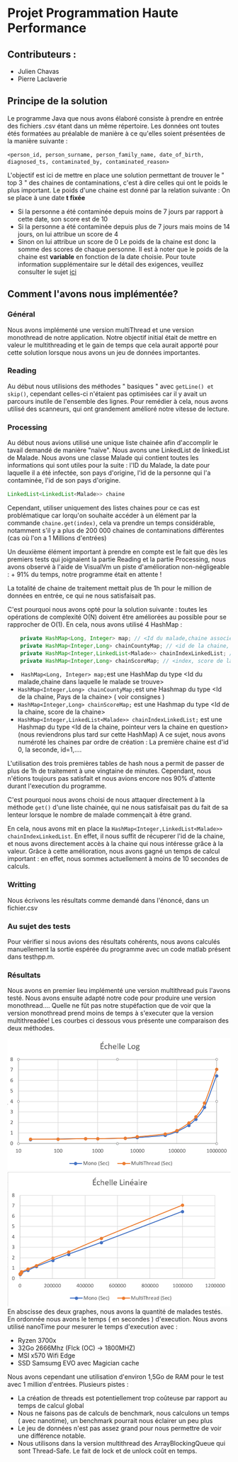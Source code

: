 # Projet Programmation Haute Performance
## Contributeurs :
- Julien Chavas
- Pierre Laclaverie

## Principe de la solution
Le programme Java que nous avons élaboré consiste à prendre en entrée des fichiers .csv étant dans un  même répertoire.
Les données ont toutes étés formatées au préalable de manière à ce qu'elles soient présentées de la manière suivante :
```
<person_id, person_surname, person_family_name, date_of_birth, diagnosed_ts, contaminated_by, contaminated_reason>
```
L'objectif est ici de mettre en place une solution permettant de trouver le " top 3 " des chaines de contaminations, c'est à dire celles qui ont le poids le plus important.
Le poids d'une chaine est donné par la relation suivante :
On se place à une date <strong>t fixée</strong>
- Si la personne a été contaminée depuis moins de 7 jours par rapport à cette date, son score est de 10
- Si la personne a été contaminée depuis plus de 7 jours mais moins de 14 jours, on lui attribue un score de 4
- Sinon on lui attribue un score de 0
Le poids de la chaine est donc la somme des scores de chaque personne.
Il est à noter que le poids de la chaine est <strong>variable</strong> en fonction de la date choisie.
Pour toute information supplémentaire sur le détail des exigences, veuillez consulter le sujet [ici](https://github.com/telecom-se/hpp/tree/2020-2021/project)

## Comment l'avons nous implémentée?
### Général
Nous avons implémenté une version multiThread et une version monothread de notre application. Notre objectif initial était de mettre en valeur le multithreading et le gain de temps que cela aurait apporté pour cette solution lorsque nous avons un jeu de données importantes.
### Reading

Au début nous utilisions des méthodes " basiques " avec ```getLine() et skip()```, cependant celles-ci n'étaient pas optimisées car il y avait un parcours inutile de l'ensemble des lignes. Pour remédier à cela, nous avons utilisé des scanneurs, qui ont grandement amélioré notre vitesse de lecture.
### Processing
Au début nous avions utilisé une unique liste chainée afin d'accomplir le tavail demandé de manière "naïve". Nous avons une LinkedList de linkedList de Malade. Nous avons une classe Malade qui contient toutes les informations qui sont utiles pour la suite : l'ID du Malade, la date pour laquelle il a été infectée, son pays d'origine, l'id de la personne qui l'a contaminée, l'id de son pays d'origine.
```java
LinkedList<LinkedList<Malade>> chaine
```
Cependant, utiliser uniquement des listes chaines pour ce cas est problématique car lorqu'on souhaite accéder à un élément par la commande ```chaine.get(index)```, cela va prendre un temps considérable, notamment s'il y a plus de 200 000 chaines de contaminations différentes (cas où l'on a 1 Millions d'entrées)

Un deuxième élément important à prendre en compte est le fait que dès les premiers tests qui joignaient la partie Reading et la partie Processing, nous avons observé à l'aide de VisualVm un piste d'amélioration non-négligeable : + 91% du temps, notre programme était en attente !

La totalité de chaine de traitement mettait plus de 1h pour le million de données en entrée, ce qui ne nous satisfaisait pas.

C'est pourquoi nous avons opté pour la solution suivante : toutes les opérations de complexité O(N) doivent être améliorées au possible pour se rapprocher de O(1). 
En cela, nous avons utilisé 4 HashMap :
```java
	private HashMap<Long, Integer> map; // <Id du malade,chaine associée>
	private HashMap<Integer,Long> chainCountyMap; // <id de la chaine, id du pays>
	private HashMap<Integer,LinkedList<Malade>> chainIndexLinkedList; // <index, chaine de numéro index>
	private HashMap<Integer,Long> chainScoreMap; // <index, score de la chaine de numéro index>
```
 - ``` HashMap<Long, Integer> map;```est une HashMap du type <Id du malade,chaine dans laquelle le malade se trouve>
 - ```HashMap<Integer,Long> chainCountyMap;```est une Hashmap du type <Id de la chaine, Pays de la chaine> ( voir consignes )
 - ```HashMap<Integer,Long> chainScoreMap;``` est une Hashmap du type <Id de la chaine, score de la chaine>
 - ```HashMap<Integer,LinkedList<Malade>> chainIndexLinkedList;``` est une Hashmap du type <Id de la chaine, pointeur vers la chaine en question> (nous reviendrons plus tard sur cette HashMap)
 A ce sujet, nous avons numéroté les chaines par ordre de création : La première chaine est d'id 0, la seconde, id=1,....

L'utilisation des trois premières tables de hash nous a permit de passer de plus de 1h de traitement à une vingtaine de minutes.
Cependant, nous n'étions toujours pas satisfait et nous avions encore nos 90% d'attente durant l'execution du programme.

C'est pourquoi nous avons choisi de nous attaquer directement à la méthode ```get()``` d'une liste chainée, qui ne nous satisfaisait pas du fait de sa lenteur lorsque le nombre de malade commençait à être grand.

En cela, nous avons mit en place la ```HashMap<Integer,LinkedList<Malade>> chainIndexLinkedList```. En effet, il nous suffit de récuperer l'id de la chaine, et nous avons directement accès à la chaine qui nous intéresse grâce à la valeur.
Grâce à cette amélioration, nous avons gagné un temps de calcul important : en effet, nous sommes actuellement à moins de 10 secondes de calculs.

### Writting
Nous écrivons les résultats comme demandé dans l'énoncé, dans un fichier.csv

### Au sujet des tests
Pour vérifier si nous avions des résultats cohérents, nous avons calculés manuellement la sortie espérée du programme avec un code matlab présent dans testhpp.m.

### Résultats
Nous avons en premier lieu implémenté une version multithread puis l'avons testé.
Nous avons ensuite adapté notre code pour produire une version monothread.... Quelle ne fût pas notre stupéfaction que de voir que la version monothread prend moins de temps à s'executer que la version multithreadée!
Les courbes ci dessous vous présente une comparaison des deux méthodes.


![img](log.png)
![img](lineaire.png)
En abscisse des deux graphes, nous avons la quantité de malades testés. En ordonnée nous avons le temps ( en secondes ) d'execution. Nous avons utilisé nanoTime pour mesurer le temps d'execution avec :
- Ryzen 3700x
- 32Go 2666Mhz (Flck (OC) -> 1800MHZ)
- MSI x570 Wifi Edge
- SSD Samsumg EVO avec Magician cache

Nous avons cependant une utilisation d'environ 1,5Go de RAM pour le test avec 1 million d'entrées.
Plusieurs pistes :
- La création de threads est potentiellement trop coûteuse par rapport au temps de calcul global
- Nous ne faisons pas de calculs de benchmark, nous calculons un temps ( avec nanotime), un benchmark pourrait nous éclairer un peu plus
- Le jeu de données n'est pas assez grand pour nous permettre de voir une différence notable.
- Nous utilisons dans la version multithread des ArrayBlockingQueue qui sont Thread-Safe. Le fait de lock et de unlock coût en temps. 